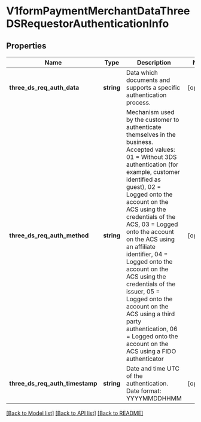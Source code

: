 # V1formPaymentMerchantDataThreeDSRequestorAuthenticationInfo

## Properties
Name | Type | Description | Notes
------------ | ------------- | ------------- | -------------
**three_ds_req_auth_data** | **string** | Data which documents and supports a specific authentication process. | [optional] 
**three_ds_req_auth_method** | **string** | Mechanism used by the customer to authenticate themselves in the business. Accepted values: 01 &#x3D; Without 3DS authentication (for example, customer identified as guest), 02 &#x3D; Logged onto the account on the ACS using the credentials of the ACS, 03 &#x3D; Logged onto the account on the ACS using an affiliate identifier, 04 &#x3D; Logged onto the account on the ACS using the credentials of the issuer, 05 &#x3D; Logged onto the account on the ACS using a third party authentication, 06 &#x3D; Logged onto the account on the ACS using a FIDO authenticator | [optional] 
**three_ds_req_auth_timestamp** | **string** | Date and time UTC of the authentication. Date format: YYYYMMDDHHMM | [optional] 

[[Back to Model list]](../../README.md#documentation-for-models) [[Back to API list]](../../README.md#documentation-for-api-endpoints) [[Back to README]](../../README.md)

